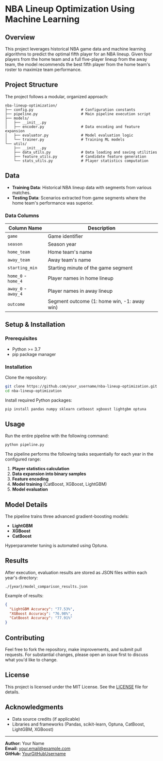 # NBA Lineup Optimization Using Machine Learning

## Overview

This project leverages historical NBA game data and machine learning algorithms to predict the optimal fifth player for an NBA lineup. Given four players from the home team and a full five-player lineup from the away team, the model recommends the best fifth player from the home team's roster to maximize team performance.

## Project Structure

The project follows a modular, organized approach:

```
nba-lineup-optimization/
├── config.py                      # Configuration constants
├── pipeline.py                    # Main pipeline execution script
├── models/
│   ├── __init__.py
│   ├── encoder.py                 # Data encoding and feature expansion
│   ├── evaluator.py               # Model evaluation logic
│   └── trainer.py                 # Training ML models
└── utils/
    ├── __init__.py
    ├── data_utils.py              # Data loading and saving utilities
    ├── feature_utils.py           # Candidate feature generation
    └── stats_utils.py             # Player statistics computation
```

## Data

- **Training Data**: Historical NBA lineup data with segments from various matches.
- **Testing Data**: Scenarios extracted from game segments where the home team's performance was superior.

### Data Columns

| Column Name      | Description                                       |
|------------------|---------------------------------------------------|
| `game`           | Game identifier                                   |
| `season`         | Season year                                       |
| `home_team`      | Home team's name                                  |
| `away_team`      | Away team's name                                  |
| `starting_min`   | Starting minute of the game segment               |
| `home_0` - `home_4` | Player names in home lineup                       |
| `away_0` - `away_4` | Player names in away lineup                       |
| `outcome`        | Segment outcome (1: home win, -1: away win)       |

## Setup & Installation

### Prerequisites

- Python >= 3.7
- pip package manager

### Installation

Clone the repository:

```bash
git clone https://github.com/your_username/nba-lineup-optimization.git
cd nba-lineup-optimization
```

Install required Python packages:

```bash
pip install pandas numpy sklearn catboost xgboost lightgbm optuna
```

## Usage

Run the entire pipeline with the following command:

```bash
python pipeline.py
```

The pipeline performs the following tasks sequentially for each year in the configured range:

1. **Player statistics calculation**
2. **Data expansion into binary samples**
3. **Feature encoding**
4. **Model training** (CatBoost, XGBoost, LightGBM)
5. **Model evaluation**

## Model Details

The pipeline trains three advanced gradient-boosting models:

- **LightGBM**
- **XGBoost**
- **CatBoost**

Hyperparameter tuning is automated using Optuna.

## Results

After execution, evaluation results are stored as JSON files within each year's directory:

```
./{year}/model_comparison_results.json
```

Example of results:

```json
{
  "LightGBM Accuracy": "77.53%",
  "XGBoost Accuracy": "76.98%",
  "CatBoost Accuracy": "77.91%"
}
```

## Contributing

Feel free to fork the repository, make improvements, and submit pull requests. For substantial changes, please open an issue first to discuss what you'd like to change.

## License

This project is licensed under the MIT License. See the [LICENSE](LICENSE) file for details.

## Acknowledgments

- Data source credits (if applicable)
- Libraries and frameworks (Pandas, scikit-learn, Optuna, CatBoost, LightGBM, XGBoost)

---

**Author:** Your Name  
**Email:** your.email@example.com  
**GitHub:** [YourGitHubUsername](https://github.com/YourGitHubUsername)